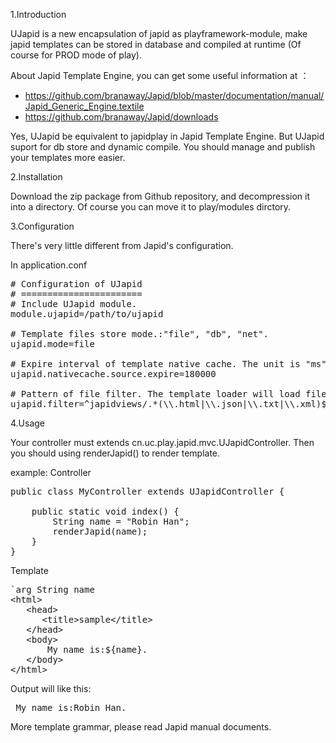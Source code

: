 1.Introduction

UJapid is a new encapsulation of japid as playframework-module, make japid templates can be stored in database and compiled at runtime (Of course for PROD mode of play).

About Japid Template Engine, you can get some useful information at ：
* https://github.com/branaway/Japid/blob/master/documentation/manual/Japid_Generic_Engine.textile 
* https://github.com/branaway/Japid/downloads

Yes, UJapid be equivalent to japidplay in Japid Template Engine. But UJapid suport for db store and dynamic compile. You should manage and publish your templates more easier.

2.Installation

Download the zip package from Github repository, and decompression it into a directory. Of course you can move it to play/modules dirctory. 

3.Configuration

There's very little different from Japid's configuration.

In application.conf
<pre>
# Configuration of UJapid
# =======================
# Include UJapid module.
module.ujapid=/path/to/ujapid

# Template files store mode.:"file", "db", "net".
ujapid.mode=file

# Expire interval of template native cache. The unit is "ms". Default value is 2000. 
ujapid.nativecache.source.expire=180000

# Pattern of file filter. The template loader will load files by this pattern.  
ujapid.filter=^japidviews/.*(\\.html|\\.json|\\.txt|\\.xml)$
</pre>

4.Usage

Your controller must extends cn.uc.play.japid.mvc.UJapidController. Then you should using renderJapid() to render template.

example:
Controller
<pre>
public class MyController extends UJapidController {

	public static void index() {
		String name = "Robin Han";
		renderJapid(name);
	}
}
</pre>

Template
<pre>
`arg String name	
&lt;html&gt;
   &lt;head&gt;
   	  &lt;title>sample&lt;/title&gt;
   &lt;/head&gt;
   &lt;body&gt;
   	   My name is:${name}.
   &lt;/body&gt;
&lt;/html&gt;
</pre>

Output will like this:
<pre>
 My name is:Robin Han.
</pre>

More template grammar, please read Japid manual documents.